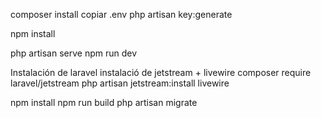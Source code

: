 composer install
copiar .env
php artisan key:generate

npm install

php artisan serve
npm run dev

Instalación de laravel
instalació de jetstream + livewire
    composer require laravel/jetstream
    php artisan jetstream:install livewire

npm install
npm run build
php artisan migrate